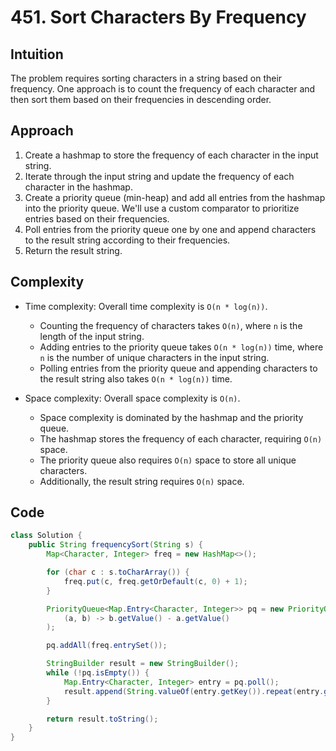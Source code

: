 # 451. Sort Characters By Frequency

## Intuition

The problem requires sorting characters in a string based on their frequency. One approach is to count the frequency of each character and then sort them based on their frequencies in descending order.

## Approach

1. Create a hashmap to store the frequency of each character in the input string.
2. Iterate through the input string and update the frequency of each character in the hashmap.
3. Create a priority queue (min-heap) and add all entries from the hashmap into the priority queue. We'll use a custom comparator to prioritize entries based on their frequencies.
4. Poll entries from the priority queue one by one and append characters to the result string according to their frequencies.
5. Return the result string.

## Complexity

- Time complexity: Overall time complexity is `O(n * log(n))`.

  - Counting the frequency of characters takes `O(n)`, where `n` is the length of the input string.
  - Adding entries to the priority queue takes `O(n * log(n))` time, where `n` is the number of unique characters in the input string.
  - Polling entries from the priority queue and appending characters to the result string also takes `O(n * log(n))` time.

- Space complexity: Overall space complexity is `O(n)`.
  - Space complexity is dominated by the hashmap and the priority queue.
  - The hashmap stores the frequency of each character, requiring `O(n)` space.
  - The priority queue also requires `O(n)` space to store all unique characters.
  - Additionally, the result string requires `O(n)` space.

## Code

```java
class Solution {
    public String frequencySort(String s) {
        Map<Character, Integer> freq = new HashMap<>();

        for (char c : s.toCharArray()) {
            freq.put(c, freq.getOrDefault(c, 0) + 1);
        }

        PriorityQueue<Map.Entry<Character, Integer>> pq = new PriorityQueue<>(
            (a, b) -> b.getValue() - a.getValue()
        );

        pq.addAll(freq.entrySet());

        StringBuilder result = new StringBuilder();
        while (!pq.isEmpty()) {
            Map.Entry<Character, Integer> entry = pq.poll();
            result.append(String.valueOf(entry.getKey()).repeat(entry.getValue()));
        }

        return result.toString();
    }
}
```

